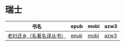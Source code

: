 # 瑞士

| 书名 | epub | mobi | azw3 |
| --- | --- | --- | --- |
| [老妇还乡（名著名译丛书）](http://ct.dalanmei.com/f/31084289-571919721-0cc582) | [epub](http://ct.dalanmei.com/f/31084289-571919721-0cc582) | [mobi](http://ct.dalanmei.com/f/31084289-571559018-c667c5) | [azw3](http://ct.dalanmei.com/f/31084289-572211416-5f8a7c) |
